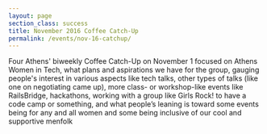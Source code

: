 ```yaml
---
layout: page
section_class: success
title: November 2016 Coffee Catch-Up
permalink: /events/nov-16-catchup/
---
```

<div class="col-lg-8 col-lg-offset-2">
  <p>Four Athens' biweekly Coffee Catch-Up on November 1 focused on Athens
  Women in Tech, what plans and aspirations we have for the group, gauging
  people's interest in various aspects like tech talks, other types of talks
  (like one on negotiating came up), more class- or workshop-like events like
  RailsBridge, hackathons, working with a group like Girls Rock! to have a code
  camp or something, and what people’s leaning is toward some events being for
  any and all women and some being inclusive of our cool and supportive menfolk
  </p>
</div>

